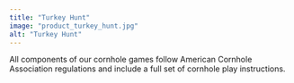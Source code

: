 ```yaml
---
title: "Turkey Hunt"
image: "product_turkey_hunt.jpg"
alt: "Turkey Hunt"
---
```


All components of our cornhole games follow American Cornhole Association regulations and include a full set of cornhole play instructions.

